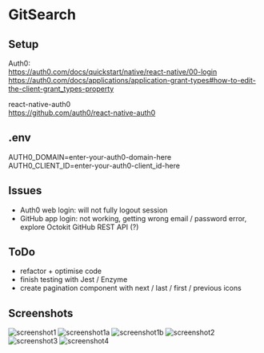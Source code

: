 # GitSearch

## Setup

Auth0:  
https://auth0.com/docs/quickstart/native/react-native/00-login  
https://auth0.com/docs/applications/application-grant-types#how-to-edit-the-client-grant_types-property

react-native-auth0  
https://github.com/auth0/react-native-auth0

## .env

AUTH0_DOMAIN=enter-your-auth0-domain-here  
AUTH0_CLIENT_ID=enter-your-auth0-client_id-here

## Issues

- Auth0 web login: will not fully logout session
- GitHub app login: not working, getting wrong email / password error, explore Octokit GitHub REST API (?)

## ToDo

- refactor + optimise code
- finish testing with Jest / Enzyme
- create pagination component with next / last / first / previous icons

## Screenshots

![screenshot1](https://user-images.githubusercontent.com/14052885/48672142-285b0980-eb86-11e8-9a4c-f6e2db9a4100.png)
![screenshot1a](https://user-images.githubusercontent.com/14052885/48672143-285b0980-eb86-11e8-8680-d698da78f702.png)
![screenshot1b](https://user-images.githubusercontent.com/14052885/48672144-28f3a000-eb86-11e8-9b9f-91421b30729a.png)
![screenshot2](https://user-images.githubusercontent.com/14052885/48672145-28f3a000-eb86-11e8-895f-bde3c11d0c0e.png)
![screenshot3](https://user-images.githubusercontent.com/14052885/48752082-ae3c9900-ecdb-11e8-9907-6f66d875704b.png)
![screenshot4](https://user-images.githubusercontent.com/14052885/48752083-aed52f80-ecdb-11e8-878c-acf1670ee386.png)

